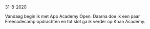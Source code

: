 31-8-2020

Vandaag begin ik met App Academy Open. 
Daarna doe ik een paar Freecodecamp opdrachten en tot slot ga ik verder op Khan Academy.
